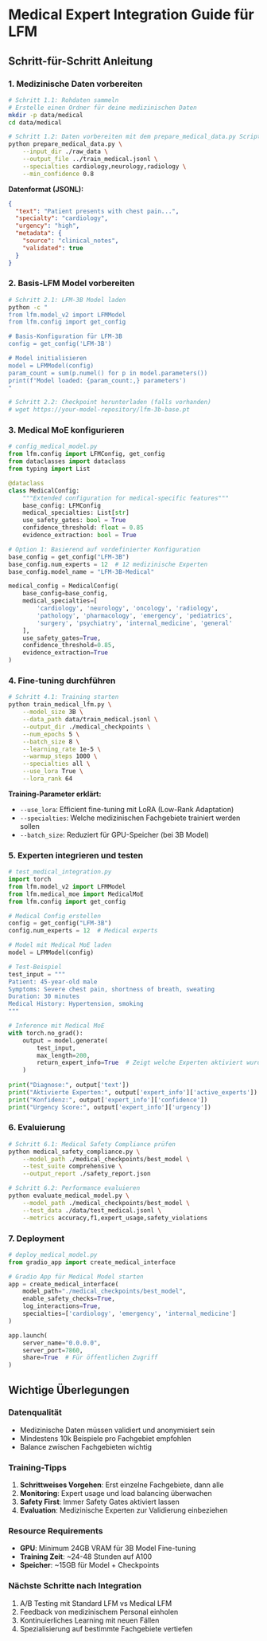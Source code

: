 # Medical Expert Integration Guide für LFM

## Schritt-für-Schritt Anleitung

### 1. Medizinische Daten vorbereiten

```bash
# Schritt 1.1: Rohdaten sammeln
# Erstelle einen Ordner für deine medizinischen Daten
mkdir -p data/medical
cd data/medical

# Schritt 1.2: Daten vorbereiten mit dem prepare_medical_data.py Script
python prepare_medical_data.py \
    --input_dir ./raw_data \
    --output_file ../train_medical.jsonl \
    --specialties cardiology,neurology,radiology \
    --min_confidence 0.8
```

**Datenformat (JSONL):**
```json
{
  "text": "Patient presents with chest pain...",
  "specialty": "cardiology",
  "urgency": "high",
  "metadata": {
    "source": "clinical_notes",
    "validated": true
  }
}
```

### 2. Basis-LFM Model vorbereiten

```bash
# Schritt 2.1: LFM-3B Model laden
python -c "
from lfm.model_v2 import LFMModel
from lfm.config import get_config

# Basis-Konfiguration für LFM-3B
config = get_config('LFM-3B')

# Model initialisieren
model = LFMModel(config)
param_count = sum(p.numel() for p in model.parameters())
print(f'Model loaded: {param_count:,} parameters')
"

# Schritt 2.2: Checkpoint herunterladen (falls vorhanden)
# wget https://your-model-repository/lfm-3b-base.pt
```

### 3. Medical MoE konfigurieren

```python
# config_medical_model.py
from lfm.config import LFMConfig, get_config
from dataclasses import dataclass
from typing import List

@dataclass
class MedicalConfig:
    """Extended configuration for medical-specific features"""
    base_config: LFMConfig
    medical_specialties: List[str]
    use_safety_gates: bool = True
    confidence_threshold: float = 0.85
    evidence_extraction: bool = True

# Option 1: Basierend auf vordefinierter Konfiguration
base_config = get_config("LFM-3B")
base_config.num_experts = 12  # 12 medizinische Experten
base_config.model_name = "LFM-3B-Medical"

medical_config = MedicalConfig(
    base_config=base_config,
    medical_specialties=[
        'cardiology', 'neurology', 'oncology', 'radiology',
        'pathology', 'pharmacology', 'emergency', 'pediatrics',
        'surgery', 'psychiatry', 'internal_medicine', 'general'
    ],
    use_safety_gates=True,
    confidence_threshold=0.85,
    evidence_extraction=True
)
```

### 4. Fine-tuning durchführen

```bash
# Schritt 4.1: Training starten
python train_medical_lfm.py \
    --model_size 3B \
    --data_path data/train_medical.jsonl \
    --output_dir ./medical_checkpoints \
    --num_epochs 5 \
    --batch_size 8 \
    --learning_rate 1e-5 \
    --warmup_steps 1000 \
    --specialties all \
    --use_lora True \
    --lora_rank 64
```

**Training-Parameter erklärt:**
- `--use_lora`: Efficient fine-tuning mit LoRA (Low-Rank Adaptation)
- `--specialties`: Welche medizinischen Fachgebiete trainiert werden sollen
- `--batch_size`: Reduziert für GPU-Speicher (bei 3B Model)

### 5. Experten integrieren und testen

```python
# test_medical_integration.py
import torch
from lfm.model_v2 import LFMModel
from lfm.medical_moe import MedicalMoE
from lfm.config import get_config

# Medical Config erstellen
config = get_config("LFM-3B")
config.num_experts = 12  # Medical experts

# Model mit Medical MoE laden
model = LFMModel(config)

# Test-Beispiel
test_input = """
Patient: 45-year-old male
Symptoms: Severe chest pain, shortness of breath, sweating
Duration: 30 minutes
Medical History: Hypertension, smoking
"""

# Inference mit Medical MoE
with torch.no_grad():
    output = model.generate(
        test_input,
        max_length=200,
        return_expert_info=True  # Zeigt welche Experten aktiviert wurden
    )
    
print("Diagnose:", output['text'])
print("Aktivierte Experten:", output['expert_info']['active_experts'])
print("Konfidenz:", output['expert_info']['confidence'])
print("Urgency Score:", output['expert_info']['urgency'])
```

### 6. Evaluierung

```bash
# Schritt 6.1: Medical Safety Compliance prüfen
python medical_safety_compliance.py \
    --model_path ./medical_checkpoints/best_model \
    --test_suite comprehensive \
    --output_report ./safety_report.json

# Schritt 6.2: Performance evaluieren
python evaluate_medical_model.py \
    --model_path ./medical_checkpoints/best_model \
    --test_data ./data/test_medical.jsonl \
    --metrics accuracy,f1,expert_usage,safety_violations
```

### 7. Deployment

```python
# deploy_medical_model.py
from gradio_app import create_medical_interface

# Gradio App für Medical Model starten
app = create_medical_interface(
    model_path="./medical_checkpoints/best_model",
    enable_safety_checks=True,
    log_interactions=True,
    specialties=['cardiology', 'emergency', 'internal_medicine']
)

app.launch(
    server_name="0.0.0.0",
    server_port=7860,
    share=True  # Für öffentlichen Zugriff
)
```

## Wichtige Überlegungen

### Datenqualität
- Medizinische Daten müssen validiert und anonymisiert sein
- Mindestens 10k Beispiele pro Fachgebiet empfohlen
- Balance zwischen Fachgebieten wichtig

### Training-Tipps
1. **Schrittweises Vorgehen**: Erst einzelne Fachgebiete, dann alle
2. **Monitoring**: Expert usage und load balancing überwachen
3. **Safety First**: Immer Safety Gates aktiviert lassen
4. **Evaluation**: Medizinische Experten zur Validierung einbeziehen

### Resource Requirements
- **GPU**: Minimum 24GB VRAM für 3B Model Fine-tuning
- **Training Zeit**: ~24-48 Stunden auf A100
- **Speicher**: ~15GB für Model + Checkpoints

### Nächste Schritte nach Integration
1. A/B Testing mit Standard LFM vs Medical LFM
2. Feedback von medizinischem Personal einholen
3. Kontinuierliches Learning mit neuen Fällen
4. Spezialisierung auf bestimmte Fachgebiete vertiefen